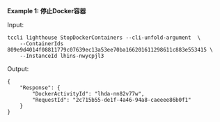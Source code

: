 **Example 1: 停止Docker容器**



Input: 

```
tccli lighthouse StopDockerContainers --cli-unfold-argument  \
    --ContainerIds 809e9d4014f08811779c07639ec13a53ee70ba166201611298611c883e553415 \
    --InstanceId lhins-nwycpjl3
```

Output: 
```
{
    "Response": {
        "DockerActivityId": "lhda-nn82v77w",
        "RequestId": "2c715b55-de1f-4a46-94a8-caeeee86b0f1"
    }
}
```

